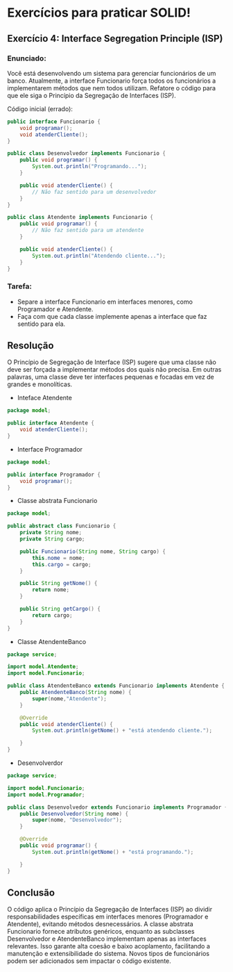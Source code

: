 # Exercícios para praticar SOLID!

## Exercício 4: Interface Segregation Principle (ISP)

### Enunciado:
Você está desenvolvendo um sistema para gerenciar funcionários de um banco. Atualmente, a interface Funcionario força todos os funcionários a implementarem métodos que nem todos utilizam. Refatore o código para que ele siga o Princípio da Segregação de Interfaces (ISP).

Código inicial (errado):
```java
public interface Funcionario {
    void programar();
    void atenderCliente();
}

public class Desenvolvedor implements Funcionario {
    public void programar() {
        System.out.println("Programando...");
    }

    public void atenderCliente() {
        // Não faz sentido para um desenvolvedor
    }
}

public class Atendente implements Funcionario {
    public void programar() {
        // Não faz sentido para um atendente
    }

    public void atenderCliente() {
        System.out.println("Atendendo cliente...");
    }
}
```

### Tarefa:
- Separe a interface Funcionario em interfaces menores, como Programador e Atendente.
- Faça com que cada classe implemente apenas a interface que faz sentido para ela.

## Resolução
O Princípio de Segregação de Interface (ISP) sugere que uma classe não deve ser forçada a implementar métodos dos quais não precisa. Em outras palavras, uma classe deve ter interfaces pequenas e focadas em vez de grandes e monolíticas.

- Inteface Atendente

```java
package model;

public interface Atendente {
    void atenderCliente();
}
```
- Interface Programador

```java
package model;

public interface Programador {
    void programar();
}
```
- Classe abstrata Funcionario

```java
package model;

public abstract class Funcionario {
    private String nome;
    private String cargo;

    public Funcionario(String nome, String cargo) {
        this.nome = nome;
        this.cargo = cargo;
    }

    public String getNome() {
        return nome;
    }

    public String getCargo() {
        return cargo;
    }
}
```
- Classe AtendenteBanco

```java
package service;

import model.Atendente;
import model.Funcionario;

public class AtendenteBanco extends Funcionario implements Atendente {
    public AtendenteBanco(String nome) {
        super(nome,"Atendente");
    }

    @Override
    public void atenderCliente() {
        System.out.println(getNome() + "está atendendo cliente.");

    }
}
```
- Desenvolverdor

```java
package service;

import model.Funcionario;
import model.Programador;

public class Desenvolvedor extends Funcionario implements Programador {
    public Desenvolvedor(String nome) {
        super(nome, "Desenvolvedor");
    }

    @Override
    public void programar() {
        System.out.println(getNome() + "está programando.");

    }
}
```
## Conclusão
O código aplica o Princípio da Segregação de Interfaces (ISP) ao dividir responsabilidades específicas em interfaces menores (Programador e Atendente), evitando métodos desnecessários. A classe abstrata Funcionario fornece atributos genéricos, enquanto as subclasses Desenvolvedor e AtendenteBanco implementam apenas as interfaces relevantes. Isso garante alta coesão e baixo acoplamento, facilitando a manutenção e extensibilidade do sistema. Novos tipos de funcionários podem ser adicionados sem impactar o código existente.